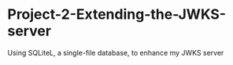 # Project-2-Extending-the-JWKS-server
Using SQLiteL, a single-file database, to enhance my JWKS server
